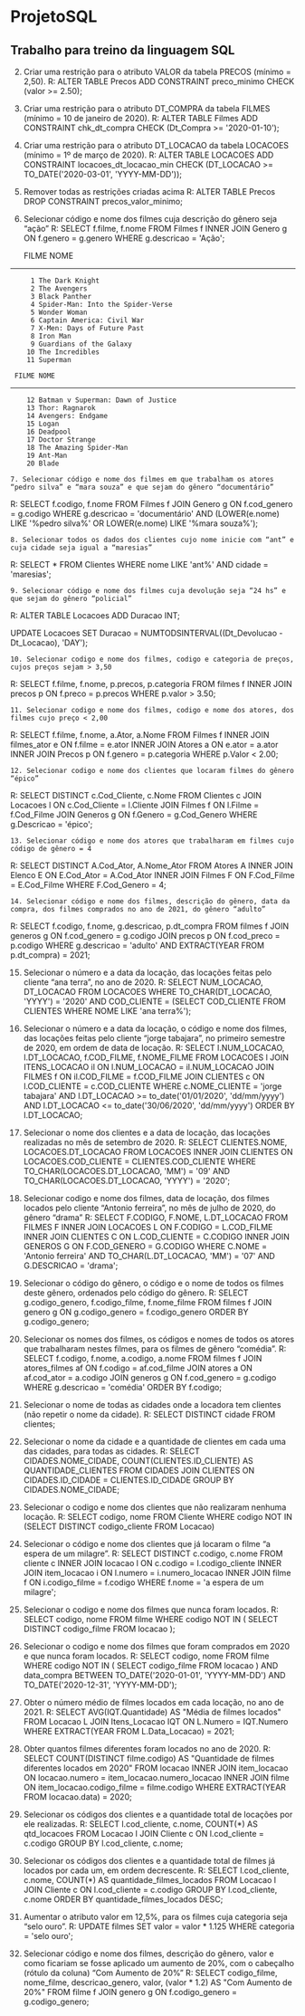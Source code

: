 # ProjetoSQL
## Trabalho para treino da linguagem SQL


2. Criar uma restrição para o atributo VALOR da tabela PRECOS (mínimo = 2,50).
R: ALTER TABLE Precos
ADD CONSTRAINT preco_minimo CHECK (valor >= 2.50);

3. Criar uma restrição para o atributo DT_COMPRA da tabela FILMES (mínimo = 10 de janeiro de 2020).
R: ALTER TABLE Filmes
ADD CONSTRAINT chk_dt_compra
CHECK (Dt_Compra >= '2020-01-10');

4. Criar uma restrição para o atributo DT_LOCACAO da tabela LOCACOES (mínimo = 1º de março de 2020).
R:
ALTER TABLE LOCACOES
ADD CONSTRAINT locacoes_dt_locacao_min
CHECK (DT_LOCACAO >= TO_DATE('2020-03-01', 'YYYY-MM-DD'));

5. Remover todas as restrições criadas acima
R: ALTER TABLE Precos DROP CONSTRAINT precos_valor_minimo;

6. Selecionar código e nome dos filmes cuja descrição do gênero seja “ação”
R: SELECT f.filme, f.nome
FROM Filmes f
INNER JOIN Genero g ON f.genero = g.genero
WHERE g.descricao = 'Ação';

     FILME NOME                                                                                                
---------- ----------------------------------------------------------------------------------------------------
         1 The Dark Knight                                                                                     
         2 The Avengers                                                                                        
         3 Black Panther                                                                                       
         4 Spider-Man: Into the Spider-Verse                                                                   
         5 Wonder Woman                                                                                        
         6 Captain America: Civil War                                                                          
         7 X-Men: Days of Future Past                                                                          
         8 Iron Man                                                                                            
         9 Guardians of the Galaxy                                                                             
        10 The Incredibles                                                                                     
        11 Superman                                                                                            

     FILME NOME                                                                                                
---------- ----------------------------------------------------------------------------------------------------
        12 Batman v Superman: Dawn of Justice                                                                  
        13 Thor: Ragnarok                                                                                      
        14 Avengers: Endgame                                                                                   
        15 Logan                                                                                               
        16 Deadpool                                                                                            
        17 Doctor Strange                                                                                      
        18 The Amazing Spider-Man                                                                              
        19 Ant-Man                                                                                             
        20 Blade  

    7. Selecionar código e nome dos filmes em que trabalham os atores “pedro silva” e “mara souza” e que sejam do gênero “documentário”
R: 	SELECT f.codigo, f.nome
FROM Filmes f
JOIN Genero g ON f.cod_genero = g.codigo
WHERE g.descricao = 'documentário'
AND (LOWER(e.nome) LIKE '%pedro silva%'
   		 OR LOWER(e.nome) LIKE '%mara souza%');

    8. Selecionar todos os dados dos clientes cujo nome inicie com “ant” e cuja cidade seja igual a “maresias”
R: 	SELECT * 
FROM Clientes 
WHERE nome LIKE 'ant%' AND cidade = 'maresias';

    9. Selecionar código e nome dos filmes cuja devolução seja “24 hs” e que sejam do gênero “policial”
R:	 ALTER TABLE Locacoes
ADD Duracao INT;

UPDATE Locacoes
SET Duracao = NUMTODSINTERVAL((Dt_Devolucao - Dt_Locacao), 'DAY');

    10. Selecionar codigo e nome dos filmes, codigo e categoria de preços, cujos preços sejam > 3,50
R: 	SELECT f.filme, f.nome, p.precos, p.categoria
FROM filmes f
INNER JOIN precos p ON f.preco = p.precos
WHERE p.valor > 3.50;

    11. Selecionar codigo e nome dos filmes, codigo e nome dos atores, dos filmes cujo preço < 2,00
R: 	SELECT f.filme, f.nome, a.Ator, a.Nome
FROM Filmes f
INNER JOIN filmes_ator e ON f.filme = e.ator
INNER JOIN Atores a ON e.ator = a.ator
INNER JOIN Precos p ON f.genero = p.categoria
WHERE p.Valor < 2.00;

    12. Selecionar codigo e nome dos clientes que locaram filmes do gênero “épico”
R:  	SELECT DISTINCT c.Cod_Cliente, c.Nome
FROM Clientes c
JOIN Locacoes l ON c.Cod_Cliente = l.Cliente
JOIN Filmes f ON l.Filme = f.Cod_Filme
JOIN Generos g ON f.Genero = g.Cod_Genero
WHERE g.Descricao = 'épico';

    13. Selecionar código e nome dos atores que trabalharam em filmes cujo código de gênero = 4
R: 	SELECT DISTINCT A.Cod_Ator, A.Nome_Ator
FROM Atores A
INNER JOIN Elenco E ON E.Cod_Ator = A.Cod_Ator
INNER JOIN Filmes F ON F.Cod_Filme = E.Cod_Filme
WHERE F.Cod_Genero = 4;

    14. Selecionar código e nome dos filmes, descrição do gênero, data da compra, dos filmes comprados no ano de 2021, do gênero “adulto”
R: 	SELECT f.codigo, f.nome, g.descricao, p.dt_compra
FROM filmes f
JOIN generos g ON f.cod_genero = g.codigo
JOIN precos p ON f.cod_preco = p.codigo
WHERE g.descricao = 'adulto' AND EXTRACT(YEAR FROM p.dt_compra) = 2021;

15. Selecionar o número e a data da locação, das locações feitas pelo cliente “ana terra”, no ano de 2020.
R: 	SELECT NUM_LOCACAO, DT_LOCACAO
FROM LOCACOES
WHERE TO_CHAR(DT_LOCACAO, 'YYYY') = '2020'
AND COD_CLIENTE = (SELECT COD_CLIENTE FROM CLIENTES WHERE NOME LIKE 'ana terra%');

16. Selecionar o número e a data da locação, o código e nome dos filmes, das locações feitas pelo cliente “jorge tabajara”, no primeiro semestre de 2020, em ordem de data de locação.
R: 	SELECT l.NUM_LOCACAO, l.DT_LOCACAO, f.COD_FILME, f.NOME_FILME 
FROM LOCACOES l 
JOIN ITENS_LOCACAO il ON l.NUM_LOCACAO = il.NUM_LOCACAO 
JOIN FILMES f ON il.COD_FILME = f.COD_FILME 
JOIN CLIENTES c ON l.COD_CLIENTE = c.COD_CLIENTE 
WHERE c.NOME_CLIENTE = 'jorge tabajara' 
AND l.DT_LOCACAO >= to_date('01/01/2020', 'dd/mm/yyyy') 
AND l.DT_LOCACAO <= to_date('30/06/2020', 'dd/mm/yyyy')
ORDER BY l.DT_LOCACAO;

17. Selecionar o nome dos clientes e a data de locação, das locações realizadas no mês de setembro de 2020.
R:	 SELECT CLIENTES.NOME, LOCACOES.DT_LOCACAO
FROM LOCACOES
INNER JOIN CLIENTES ON LOCACOES.COD_CLIENTE = CLIENTES.COD_CLIENTE
WHERE TO_CHAR(LOCACOES.DT_LOCACAO, 'MM') = '09'
AND TO_CHAR(LOCACOES.DT_LOCACAO, 'YYYY') = '2020';

18. Selecionar codigo e nome dos filmes, data de locação, dos filmes locados pelo cliente “Antonio ferreira”, no mês de julho de 2020, do gênero “drama”
R: 	 SELECT F.CODIGO, F.NOME, L.DT_LOCACAO
FROM FILMES F 
INNER JOIN LOCACOES L ON F.CODIGO = L.COD_FILME 
INNER JOIN CLIENTES C ON L.COD_CLIENTE = C.CODIGO
INNER JOIN GENEROS G ON F.COD_GENERO = G.CODIGO
WHERE C.NOME = 'Antonio ferreira' 
 	 AND TO_CHAR(L.DT_LOCACAO, 'MM') = '07' 
  	AND G.DESCRICAO = 'drama';

19. Selecionar o código do gênero, o código e o nome de todos os filmes deste gênero, ordenados pelo código do gênero.
R: 	SELECT g.codigo_genero, f.codigo_filme, f.nome_filme
FROM filmes f
JOIN genero g ON g.codigo_genero = f.codigo_genero
ORDER BY g.codigo_genero;

20. Selecionar os nomes dos filmes, os códigos e nomes de todos os atores que trabalharam nestes filmes, para os filmes de gênero “comédia”.
R: 	SELECT f.codigo, f.nome, a.codigo, a.nome 
FROM filmes f 
JOIN atores_filmes af ON f.codigo = af.cod_filme 
JOIN atores a ON af.cod_ator = a.codigo 
JOIN generos g ON f.cod_genero = g.codigo 
WHERE g.descricao = 'comédia' 
ORDER BY f.codigo;

21. Selecionar o nome de todas as cidades onde a locadora tem clientes (não repetir o nome da cidade).
R: 	SELECT DISTINCT cidade
FROM clientes;

22. Selecionar o nome da cidade e a quantidade de clientes em cada uma das cidades, para todas as cidades.
R: 	SELECT CIDADES.NOME_CIDADE, COUNT(CLIENTES.ID_CLIENTE) AS QUANTIDADE_CLIENTES
FROM CIDADES
JOIN CLIENTES ON CIDADES.ID_CIDADE = CLIENTES.ID_CIDADE
GROUP BY CIDADES.NOME_CIDADE;

23. Selecionar o codigo e nome dos clientes que não realizaram nenhuma locação.
R:	SELECT codigo, nome
FROM Cliente
WHERE codigo NOT IN (SELECT DISTINCT codigo_cliente FROM Locacao)

24. Selecionar o código e nome dos clientes que já locaram o filme “a espera de um milagre”.
R: 	SELECT DISTINCT c.codigo, c.nome
FROM cliente c
INNER JOIN locacao l ON c.codigo = l.codigo_cliente
INNER JOIN item_locacao i ON l.numero = i.numero_locacao
INNER JOIN filme f ON i.codigo_filme = f.codigo
WHERE f.nome = 'a espera de um milagre';

25. Selecionar o codigo e nome dos filmes que nunca foram locados.
R: 	SELECT codigo, nome
FROM filme
WHERE codigo NOT IN (
  		SELECT DISTINCT codigo_filme
  		FROM locacao
);

26. Selecionar o codigo e nome dos filmes que foram comprados em 2020 e que nunca foram locados.
R: 	SELECT codigo, nome
FROM filme
WHERE codigo NOT IN (
 		 SELECT codigo_filme
  		FROM locacao
)
AND data_compra BETWEEN TO_DATE('2020-01-01', 'YYYY-MM-DD') AND TO_DATE('2020-12-31', 'YYYY-MM-DD');

27. Obter o número médio de filmes locados em cada locação, no ano de 2021.
R: 	SELECT AVG(IQT.Quantidade) AS "Média de filmes locados"
FROM Locacao L
JOIN Itens_Locacao IQT ON L.Numero = IQT.Numero
WHERE EXTRACT(YEAR FROM L.Data_Locacao) = 2021;

28. Obter quantos filmes diferentes foram locados no ano de 2020.
R:	 SELECT COUNT(DISTINCT filme.codigo) AS "Quantidade de filmes diferentes locados em 2020"
FROM locacao
INNER JOIN item_locacao ON locacao.numero = item_locacao.numero_locacao
INNER JOIN filme ON item_locacao.codigo_filme = filme.codigo
WHERE EXTRACT(YEAR FROM locacao.data) = 2020;

29. Selecionar os códigos dos clientes e a quantidade total de locações por ele realizadas.
R:	SELECT l.cod_cliente, c.nome, COUNT(*) AS qtd_locacoes
FROM Locacao l
JOIN Cliente c ON l.cod_cliente = c.codigo
GROUP BY l.cod_cliente, c.nome;

30. Selecionar os códigos dos clientes e a quantidade total de filmes já locados por cada um, em ordem decrescente.
R: 	SELECT l.cod_cliente, c.nome, COUNT(*) AS quantidade_filmes_locados
FROM Locacao l
JOIN Cliente c ON l.cod_cliente = c.codigo
GROUP BY l.cod_cliente, c.nome
ORDER BY quantidade_filmes_locados DESC;

31. Aumentar o atributo valor em 12,5%, para os filmes cuja categoria seja “selo ouro”.
R: 	UPDATE filmes
SET valor = valor * 1.125
WHERE categoria = 'selo ouro';

32. Selecionar código e nome dos filmes, descrição do gênero, valor e como ficariam se fosse aplicado um aumento de 20%, com o cabeçalho (rótulo da coluna) “Com Aumento de 20%”
R:	 SELECT codigo_filme, nome_filme, descricao_genero, valor,
      		 (valor * 1.2) AS "Com Aumento de 20%"
FROM filme f
JOIN genero g ON f.codigo_genero = g.codigo_genero;

